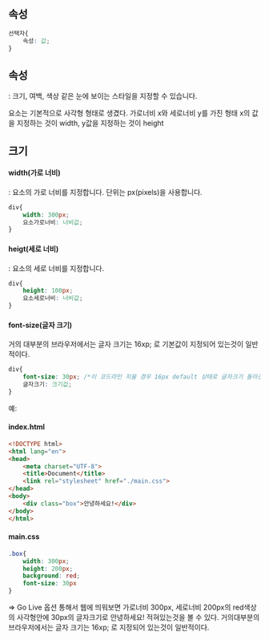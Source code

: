 ## 속성

```css
선택자{
	속성: 값;
}
```
## 속성
: 크기, 여백, 색상 같은 눈에 보이는 스타일을 지정할 수 있습니다.


요소는 기본적으로 사각형 형태로 생겼다. 가로너비 x와 세로너비 y를 가진 형태 
x의 값을 지정하는 것이 width, y값을 지정하는 것이 height

## 크기

#### width(가로 너비)
: 요소의 가로 너비를 지정합니다.
  단위는 px(pixels)을 사용합니다.

```CSS
div{
	width: 300px;
	요소가로너비: 너비값;
}
```



#### heigt(세로 너비)
: 요소의 세로 너비를 지정합니다.
```CSS
div{
	height: 100px;
	요소세로너비: 너비값;
}
```


#### font-size(글자 크기)
거의 대부분의 브라우저에서는 글자 크기는 16xp; 로 기본값이 지정되어 있는것이 일반적이다.

```CSS
div{
	font-size: 30px; /*이 코드라인 지울 경우 16px default 상태로 글자크기 돌아간다. */
	글자크기: 크기값;
}
```




예: 
#### index.html
```HTML
<!DOCTYPE html>
<html lang="en">
<head>
    <meta charset="UTF-8">
    <title>Document</title>
    <link rel="stylesheet" href="./main.css">
</head>
<body>
    <div class="box">안녕하세요!</div>
</body>
</html>
```

#### main.css
```CSS
.box{
	width: 300px;
	height: 200px;
	background: red;
	font-size: 30px
}
```
=> Go Live 옵션 통해서 웹에 띄워보면 가로너비 300px, 세로너비 200px의 red색상의 사각형안에 30px의 글자크기로 안녕하세요! 적혀있는것을 볼 수 있다.
거의대부분의 브라우저에서는 글자 크기는 16xp; 로 지정되어 있는것이 일반적이다.